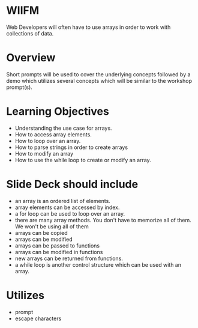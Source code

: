 # WIIFM

Web Developers will often have to use arrays in order to work with collections of data.

# Overview

Short prompts will be used to cover the underlying concepts followed by a demo which utilizes several concepts which will be similar to the workshop prompt(s).

# Learning Objectives

- Understanding the use case for arrays. 
- How to access array elements. 
- How to loop over an array. 
- How to parse strings in order to create arrays 
- How to modify an array
- How to use the while loop to create or modify an array.

# Slide Deck should include
- an array is an ordered list of elements.
- array elements can be accessed by index.
- a for loop can be used to loop over an array.
- there are many array methods. You don't have to memorize all of them. We won't be using all of them
- arrays can be copied
- arrays can be modified
- arrays can be passed to functions  
- arrays can be modified in functions
- new arrays can be returned from functions.
- a while loop is another control structure which can be used with an array.

# Utilizes

- prompt
- escape characters
